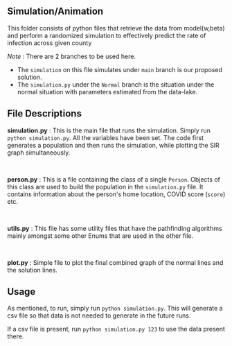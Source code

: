 ## Simulation/Animation
This folder consists of python files that retrieve the data from model(w,beta) and perform a randomized simulation to effectively predict the rate of infection across given county



_Note_ : There are 2 branches to be used here. 

-   The `simulation` on this file simulates under `main` branch is our proposed solution.
-   The `simulation.py` under the `Normal` branch is the situation under the normal situation with parameters estimated from the data-lake.

## File Descriptions

**simulation.py** : This is the main file that runs the simulation. Simply run `python simulation.py`. All the variables have been set. The code first generates a population and then runs the simulation, while plotting the SIR graph simultaneously.

<br>

**person.py** : This is a file containing the class of a single `Person`. Objects of this class are used to build the population in the `simulation.py` file. It contains information about the person's home location, COVID score (`score`) etc.

<br>

**utils.py** : This file has some utility files that have the pathfinding algorithms mainly amongst some other Enums that are used in the other file.

<br>

**plot.py** : Simple file to plot the final combined graph of the normal lines and the solution lines.



## Usage

As mentioned, to run, simply run `python simulation.py`. This will generate a csv file so that data is not needed to generate in the future runs.

If a csv file is present, run `python simulation.py 123` to use the data present there.